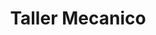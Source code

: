 ---
title: "Taller Mecanico"
url: /ciudad-de-buenos-aires/taller-mecanico/
shop: reparación de automóviles
---